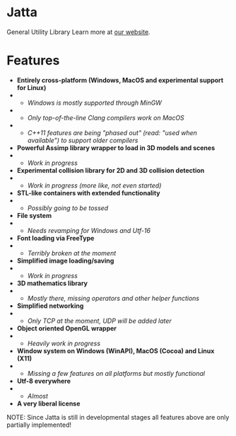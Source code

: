 Jatta
=====

General Utility Library
Learn more at [our website](http://jatta.zethes.com/).

Features
=====

* <b>Entirely cross-platform (Windows, MacOS and experimental support for Linux)</b>
* - <i>Windows is mostly supported through MinGW</i>
* - <i>Only top-of-the-line Clang compilers work on MacOS</i>
* - <i>C++11 features are being "phased out" (read: "used when available") to support older compilers</i>
* <b>Powerful Assimp library wrapper to load in 3D models and scenes</b>
* - <i>Work in progress</i>
* <b>Experimental collision library for 2D and 3D collision detection</b>
* - <i>Work in progress (more like, not even started)</i>
* <b>STL-like containers with extended functionality</b>
* - <i>Possibly going to be tossed</i>
* <b>File system</b>
* - <i>Needs revamping for Windows and Utf-16</i>
* <b>Font loading via FreeType</b>
* - <i>Terribly broken at the moment</i>
* <b>Simplified image loading/saving</b>
* - <i>Work in progress</i>
* <b>3D mathematics library</b>
* - <i>Mostly there, missing operators and other helper functions</i>
* <b>Simplified networking</b>
* - <i>Only TCP at the moment, UDP will be added later</i>
* <b>Object oriented OpenGL wrapper</b>
* - <i>Heavily work in progress</i>
* <b>Window system on Windows (WinAPI), MacOS (Cocoa) and Linux (X11)</b>
* - <i>Missing a few features on all platforms but mostly functional</i>
* <b>Utf-8 everywhere</b>
* - <i>Almost</i>
* <b>A very liberal license</b>

NOTE: Since Jatta is still in developmental stages all features above are only partially implemented!
